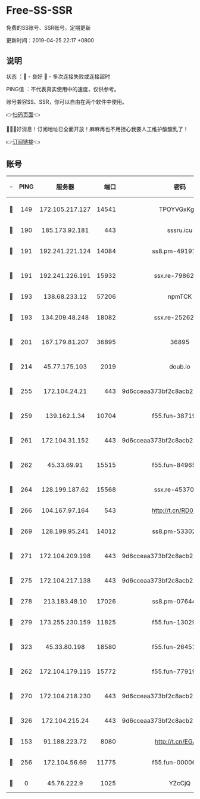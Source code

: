 # Free-SS-SSR

免费的SS账号、SSR账号，定期更新

更新时间：2019-04-25 22:17 +0800

## 说明

状态     ：🙂 - 良好 🙁 - 多次连接失败或连接超时

PING值   ：不代表真实使用中的速度，仅供参考。

账号兼容SS、SSR，你可以自由在两个软件中使用。

👉[扫码页面](https://liesauer.github.io/Free-SS-SSR/)👈

🎉🎉🎉好消息！订阅地址已全面开放！麻麻再也不用担心我要人工维护酸酸乳了！

👉[订阅链接](https://www.liesauer.net/yogurt/subscribe?ACCESS_TOKEN=DAYxR3mMaZAsaqUb)👈

## 账号

|-|PING|服务器|端口|密码|加密方式|区域|
|:----:|:----:|:-----:|-----:|:----:|:----:|:----:|
|🙂|149|172.105.217.127|14541|TPOYVGxKglpi|aes-256-cfb|JP|
|🙂|190|185.173.92.181|443|sssru.icu|rc4-md5|RU|
|🙂|191|192.241.221.124|14084|ss8.pm-49191647|aes-256-cfb|US|
|🙂|191|192.241.226.191|15932|ssx.re-79862247|aes-256-cfb|US|
|🙂|193|138.68.233.12|57206|npmTCK|rc4-md5|US|
|🙂|193|134.209.48.248|18082|ssx.re-25262818|aes-256-cfb|US|
|🙂|201|167.179.81.207|36895|36895|aes-256-cfb|JP|
|🙂|214|45.77.175.103|2019|doub.io|aes-128-ctr|SG|
|🙂|255|172.104.24.21|443|9d6cceaa373bf2c8acb22e60b6a58be6|aes-256-cfb|US|
|🙂|259|139.162.1.34|10704|f55.fun-38719730|aes-256-cfb|SG|
|🙂|261|172.104.31.152|443|9d6cceaa373bf2c8acb22e60b6a58be6|aes-256-cfb|US|
|🙂|262|45.33.69.91|15515|f55.fun-84965804|aes-256-cfb|US|
|🙂|264|128.199.187.62|15568|ssx.re-45370226|aes-256-cfb|SG|
|🙂|266|104.167.97.164|543|http://t.cn/RD0D7sx|rc4-md5|CA|
|🙂|269|128.199.95.241|14012|ss8.pm-53302333|aes-256-cfb|SG|
|🙂|271|172.104.209.198|443|9d6cceaa373bf2c8acb22e60b6a58be6|aes-256-cfb|US|
|🙂|275|172.104.217.138|443|9d6cceaa373bf2c8acb22e60b6a58be6|aes-256-cfb|US|
|🙂|278|213.183.48.10|17026|ss8.pm-07644658|rc4-md5|RU|
|🙂|279|173.255.230.159|11825|f55.fun-13029345|aes-256-cfb|US|
|🙂|323|45.33.80.198|18580|f55.fun-26451739|aes-256-cfb|US|
|🙂|262|172.104.179.115|15772|f55.fun-77919425|aes-256-cfb|SG|
|🙂|270|172.104.218.230|443|9d6cceaa373bf2c8acb22e60b6a58be6|aes-256-cfb|US|
|🙂|326|172.104.215.24|443|9d6cceaa373bf2c8acb22e60b6a58be6|aes-256-cfb|US|
|🙁|153|91.188.223.72|8080|http://t.cn/EGJIyrl|rc4-md5|RU|
|🙁|256|172.104.56.69|11775|f55.fun-00006496|aes-256-cfb|SG|
|🙁|0|45.76.222.9|1025|YZcCjQ|rc4-md5|JP|
